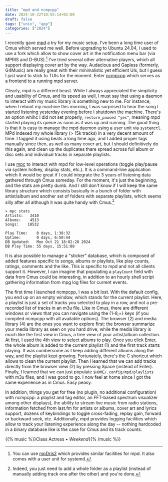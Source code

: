 ```yaml
---
title: "mpd and ncmpcpp"
date: 2024-10-22T10:55:14+02:00
draft: false
tags: ["unix", "app"]
categories: ["2024"]
---
```


I recently gave [mpd](https://mpd.readthedocs.io/en/stable) a try for my music setup. I've been a long time user of Cmus which served me well. Before upgrading to Ubuntu 24.04, I used to use a fork which allow to show cover art in the notification menu bar (via MPRIS and D-BUS).[^1] I've tried several other alternative players, which all support displaying cover art by the way. Audacious and Gapless (formerly, G4Music) are really great with their minimalistic yet efficient UIs, but I guess I just want to stick to TUIs for the moment. Enter [ncmpcpp](https://github.com/ncmpcpp/ncmpcpp) which serves as a frontend to a running mpd server.

Clearly, mpd is a different beast. While I always appreciated the simplicity and usability of Cmus, and its speed as well, I must say that using a daemon to interact with my music library is something new to me. For instance, when I reboot my machine this morning, I was surprised to hear the song I started listening yesterday evening before I shutdown the machine. There's an option whihc I did not set properly, `restore_paused "yes"`, meaning mpd started playing its queue as soon as it was up and running. The good thing is that it is easy to manage the mpd daemon using a user unit via `systemctl`. MPd indexed my whole library (> 15k tracks) in a very decent amount of time. I tagged it using beats a long time ago, and I added proper tags manually since then, as well as many cover art, but I should definitively do this again, and clean up the duplicates thare spread across full album or disc sets and individual tracks in separate playlists.

I use [mpc](https://musicpd.org/clients/mpc/) to interact with mpd for low-level operations (toggle play/pause via system hotkey, display stats, etc.). It is a command-line application which  It would be great if I could integrate the 3 years of listening data gathered through Cmus someday. For the moment, it's just the beginning, and the stats are pretty dumb. And I still don't know if I will keep the same library structure which consists basically in a bunch of folder with artist/album and another set of folders with separate playlists, which seems silly after all although it was quite handy with Cmus.[^2]

```shell
» mpc stats
Artists:   3410
Albums:    4513
Songs:    18532

Play Time:    0 days, 1:38:32
Uptime:       0 days, 6:50:44
DB Updated:   Mon Oct 21 18:02:28 2024
DB Play Time: 55 days, 15:51:08
```

It is also possible to manage a "sticker" database, which is composed of added features specific to songs, albums or playlists, like play counts, ratings, comments and the like. This is specific to mpd and not all clients support it. However, I can imagine that populating a `playCount` field with data from Cmus could be interesting, in addition to an hourly shell script gathering information from mpg log files for current events.

The first time I launched ncmpcpp, I was a bit lost. With the default config, you end up on an empty window, which stands for the current playlist. Here, a playlist is just a set of tracks you selected to play in a row, and not a pre-recorded list of tracks in an m3u file. Like in Cmus, there are different windows or views that you can navigate using the {1-8,=} keys (if you compiled ncmpcpp with all available options). The browser (2) and media library (4) are the ones you want to explore first: the browser summarize your media library as seen on you hard drive, while the media library is much like the first view in Cmus, a tree view of your artist/album collection. At first, I used the 4th view to select albums to play. Once you click Enter, the whole album is added to the current playlist (1) and the first track starts playing. It was cumbersome as I keep adding different albums along the way, and the playlist kept growing. Fortunately, there's the C shortcut which allows to clean the current playlist. Then I learned that we can add tracks directly from the browser view (2) by pressing Space (instead of Enter). Finally, I learned that we can just populate `$HOME/.config/mpd/playlists` with m3u files, and I was good to go. I now feel at home since I got the same experience as in Cmus. Easy peasy.

In addition, things you get for free (no plugin, no additional configuration) with ncmpcpp: a playlist and tag editor, an FFT-based spectrum visualizer among other displays), the ability to stream live music from radio stations, information fetched from last.fm for artists or albums, cover art and lyrics support, dozens of keybindings to toggle cross-fading, replay gain, forward or backward seek, etc. Additionally, mpd provides logging facilities which allow to track your listening experience along the day -- nothing hardcoded in a binary database like is the case for Cmus and its track counts.

{{% music %}}Class Actress • _Weekend_{{% /music %}}

[^1]: You can use [mpDris2](https://github.com/eonpatapon/mpDris2) which provides similar facilities for mpd. It also comes with a user unit for systemd.
[^2]: Indeed, you just need to add a whole folder as a playlist (instead of manually adding track one after the other) and you're done.
